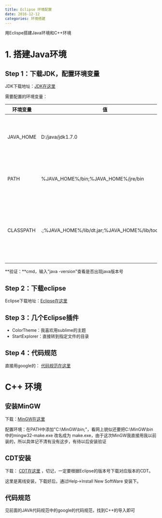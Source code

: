 ```yaml
---
title: Eclipse 环境配置
date: 2016-12-12
categories: 环境搭建
---
```


用Eclispe搭建Java环境和C++环境

# 1. 搭建Java环境

## Step 1：下载JDK，配置环境变量

JDK下载地址：[JDK在这里](http://www.oracle.com/technetwork/cn/java/javase/downloads/index-jsp-138363-zhs.html)

需要配置的环境变量：






环境变量 | 值 | 意义 
---------|--------|--------
JAVA_HOME   | D:/java/jdk1.7.0 | JDK安装路径，此路径下包括lib，bin,jre等文件夹 
PATH | %JAVA_HOME%/bin;%JAVA_HOME%/jre/bin | Path使得系统可以在任何路径下识别java命令 
CLASSPATH | .;%JAVA_HOME%/lib/dt.jar;%JAVA_HOME%/lib/tools.jar | 为java加载类(class or lib)路径，只有类在classpath中，java命令才能识别 






**验证：**cmd，输入"java -version"查看是否出现java版本号

## Step 2：下载eclipse

Eclipse下载地址：[Eclipse在这里](https://eclipse.org/)

## Step 3：几个Eclipse插件
- ColorTheme：我喜欢用sublime的主题
- StartExplorer：直接转到指定文件的目录

## Step 4：代码规范
直接用google的： [代码规范在这里](https://github.com/google/styleguide)

# C++ 环境

## 安装MinGW
下载：[MinGW在这里](http://www.mingw.org/)

配置环境：在PATH中添加"C:\MinGW\bin;"，看网上貌似还要把C:\MinGW\bin中的mingw32-make.exe 改名成为 make.exe，由于这次MinGW我直接用我以前装的，所以具体记不清有没有这步，有待以后安装验证

## CDT安装
下载： [CDT在这里](http://www.eclipse.org/cdt/downloads.php) ，切记，一定要根据Eclipse的版本号下载对应版本的CDT。

这里是离线安装，下载好后，通过Help->Install New SoftWare 安装下。

## 代码规范
见前面的JAVA代码规范中的google的代码规范，找到C++的导入即可


